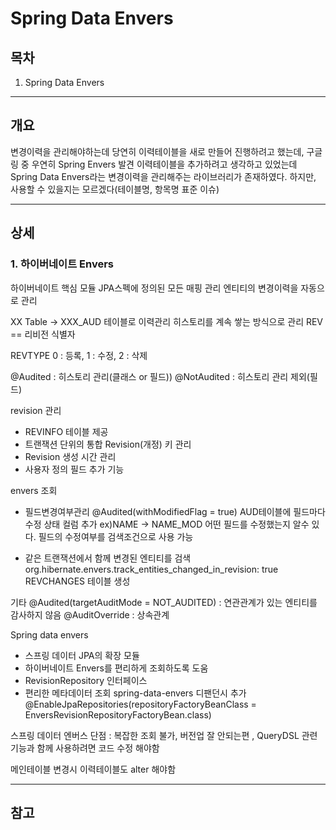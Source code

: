 # Spring Data Envers  

## 목차
1. Spring Data Envers
___

## __개요__

변경이력을 관리해야하는데 당연히 이력테이블을 새로 만들어 진행하려고 했는데,
구글링 중 우연히 Spring Envers 발견
이력테이블을 추가하려고 생각하고 있었는데 Spring Data Envers라는 변경이력을 관리해주는 라이브러리가 존재하였다.
하지만, 사용할 수 있을지는 모르겠다(테이블명, 항목명 표준 이슈)
___

## __상세__

### 1. 하이버네이트 Envers
하이버네이트 핵심 모듈
JPA스펙에 정의된 모든 매핑 관리
엔티티의 변경이력을 자동으로 관리

XX Table -> XXX_AUD 테이블로 이력관리
히스토리를 계속 쌓는 방식으로 관리
REV == 리비전 식별자

REVTYPE
0 : 등록, 1 : 수정, 2 : 삭제


@Audited : 히스토리 관리(클래스 or 필드))
@NotAudited : 히스토리 관리 제외(필드)

revision 관리
- REVINFO 테이블 제공
- 트랜잭션 단위의 통합 Revision(개정) 키 관리
- Revision 생성 시간 관리
- 사용자 정의 필드 추가 기능

envers 조회

- 필드변경여부관리
@Audited(withModifiedFlag = true)
AUD테이블에 필드마다 수정 상태 컬럼 추가
ex)NAME -> NAME_MOD
어떤 필드를 수정했는지 알수 있다.
필드의 수정여부를 검색조건으로 사용 가능

- 같은 트랜잭션에서 함께 변경된 엔티티를 검색
  org.hibernate.envers.track_entities_changed_in_revision: true
  REVCHANGES 테이블 생성

기타
@Audited(targetAuditMode = NOT_AUDITED) : 연관관계가 있는 엔티티를 감사하지 않음
@AuditOverride : 상속관계


Spring data envers
- 스프링 데이터 JPA의 확장 모듈
- 하이버네이트 Envers를 편리하게 조회하도록 도움
- RevisionRepository 인터페이스
- 편리한 메타데이터 조회
spring-data-envers 디팬던시 추가
@EnableJpaRepositories(repositoryFactoryBeanClass = EnversRevisionRepositoryFactoryBean.class)

스프링 데이터 엔버스 단점
: 복잡한 조회 불가, 버전업 잘 안되는편 , QueryDSL 관련 기능과 함께 사용하려면 코드 수정 해야함

메인테이블 변경시 이력테이블도 alter 해야함
___


## __참고__

